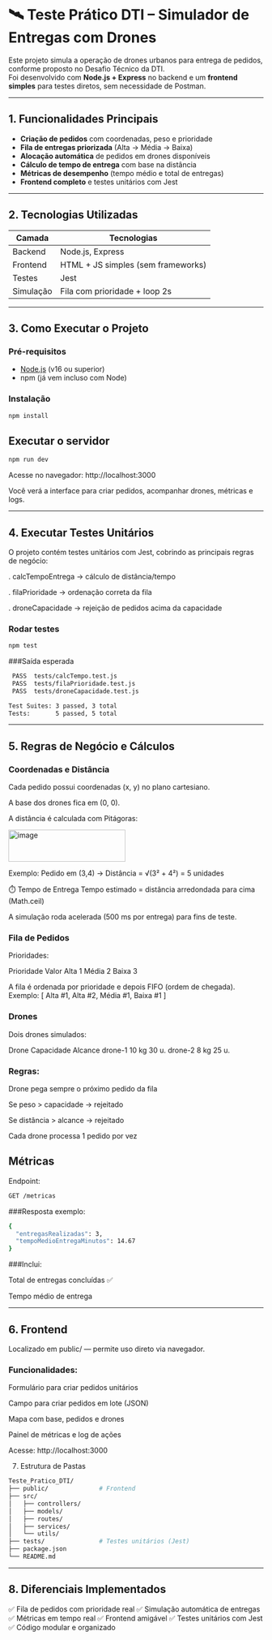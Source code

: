 # 🛰️ Teste Prático DTI – Simulador de Entregas com Drones

Este projeto simula a operação de drones urbanos para entrega de pedidos, conforme proposto no Desafio Técnico da DTI.  
Foi desenvolvido com **Node.js + Express** no backend e um **frontend simples** para testes diretos, sem necessidade de Postman.

---

##  1. Funcionalidades Principais

-  **Criação de pedidos** com coordenadas, peso e prioridade  
-  **Fila de entregas priorizada** (Alta → Média → Baixa)  
-  **Alocação automática** de pedidos em drones disponíveis  
-  **Cálculo de tempo de entrega** com base na distância  
-  **Métricas de desempenho** (tempo médio e total de entregas)  
-  **Frontend completo** e testes unitários com Jest

---

##  2. Tecnologias Utilizadas

| Camada        | Tecnologias                       |
|--------------|------------------------------------|
| Backend      | Node.js, Express                   |
| Frontend     | HTML + JS simples (sem frameworks) |
| Testes       | Jest                              |
| Simulação    | Fila com prioridade + loop 2s     |

---

##  3. Como Executar o Projeto

###  Pré-requisitos

- [Node.js](https://nodejs.org/) (v16 ou superior)  
- npm (já vem incluso com Node)

###  Instalação

```bash
npm install
```

## Executar o servidor

```bash
npm run dev
```

Acesse no navegador:
 http://localhost:3000

Você verá a interface para criar pedidos, acompanhar drones, métricas e logs.

---

## 4. Executar Testes Unitários

O projeto contém testes unitários com Jest, cobrindo as principais regras de negócio:

. calcTempoEntrega → cálculo de distância/tempo

. filaPrioridade → ordenação correta da fila

. droneCapacidade → rejeição de pedidos acima da capacidade

### Rodar testes

```bash
npm test
```

###Saída esperada

```bash
 PASS  tests/calcTempo.test.js
 PASS  tests/filaPrioridade.test.js
 PASS  tests/droneCapacidade.test.js

Test Suites: 3 passed, 3 total
Tests:       5 passed, 5 total
```

---

## 5. Regras de Negócio e Cálculos

### Coordenadas e Distância

Cada pedido possui coordenadas (x, y) no plano cartesiano.

A base dos drones fica em (0, 0).

A distância é calculada com Pitágoras:

<img width="231" height="63" alt="image" src="https://github.com/user-attachments/assets/7893f4fe-c4b5-41a9-bb6c-79951c16e96f" />

Exemplo:
Pedido em (3,4) → Distância = √(3² + 4²) = 5 unidades

⏱️ Tempo de Entrega
Tempo estimado = distância arredondada para cima (Math.ceil)

A simulação roda acelerada (500 ms por entrega) para fins de teste.

### Fila de Pedidos

Prioridades:

Prioridade	Valor
Alta	1
Média	2
Baixa	3

A fila é ordenada por prioridade e depois FIFO (ordem de chegada).
Exemplo:
[ Alta #1, Alta #2, Média #1, Baixa #1 ]

### Drones

Dois drones simulados:

Drone	Capacidade	Alcance
drone-1	10 kg	30 u.
drone-2	8 kg	25 u.

### Regras:

Drone pega sempre o próximo pedido da fila

Se peso > capacidade → rejeitado

Se distância > alcance → rejeitado

Cada drone processa 1 pedido por vez

## Métricas

Endpoint:

```bash
GET /metricas
```

###Resposta exemplo:

```bash
{
  "entregasRealizadas": 3,
  "tempoMedioEntregaMinutos": 14.67
}
```

###Inclui:

Total de entregas concluídas ✅

Tempo médio de entrega

---

## 6. Frontend

Localizado em public/ — permite uso direto via navegador.

### Funcionalidades:

 Formulário para criar pedidos unitários

 Campo para criar pedidos em lote (JSON)

 Mapa com base, pedidos e drones

 Painel de métricas e log de ações

Acesse:
 http://localhost:3000

 7. Estrutura de Pastas

```bash
Teste_Pratico_DTI/
├── public/              # Frontend
├── src/
│   ├── controllers/
│   ├── models/
│   ├── routes/
│   ├── services/
│   └── utils/
├── tests/               # Testes unitários (Jest)
├── package.json
└── README.md
```

---

## 8. Diferenciais Implementados

✅ Fila de pedidos com prioridade real
✅ Simulação automática de entregas
✅ Métricas em tempo real
✅ Frontend amigável
✅ Testes unitários com Jest
✅ Código modular e organizado

